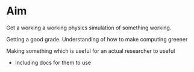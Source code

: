 # Aim

Get a working a working physics simulation of something working.

Getting a good grade.
Understanding of how to make computing greener

Making something which is useful for an actual researcher to useful
  - Including docs for them to use
